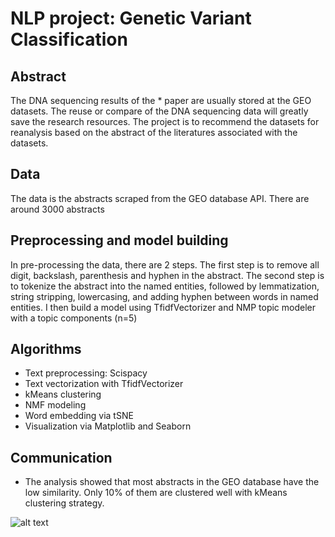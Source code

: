 # NLP project: Genetic Variant Classification

## Abstract

The DNA sequencing results of the * paper are usually stored at the GEO datasets. The reuse or compare of the DNA sequencing data will greatly save the research resources. The project is to recommend the datasets for reanalysis based on the abstract of the literatures associated with the datasets.

## Data

The data is the abstracts scraped from the GEO database API. There are around 3000 abstracts

## Preprocessing and model building

In pre-processing the data, there are 2 steps. The first step is to remove all digit, backslash, parenthesis and hyphen in the abstract. The second step is to tokenize the abstract into the named entities, followed by lemmatization, string stripping, lowercasing, and adding hyphen between words in named entities. I then build a model using TfidfVectorizer and NMP topic modeler with a topic components (n=5)  

## Algorithms

* Text preprocessing: Scispacy
* Text vectorization with TfidfVectorizer
*	kMeans clustering
*	NMF modeling
*	Word embedding via tSNE
*	Visualization via Matplotlib and Seaborn




## Communication
* The analysis showed that most abstracts in the GEO database have the low similarity. Only 10% of them are clustered well with kMeans clustering strategy.

![alt text](https://github.com/chiouNT/NLP/blob/main/Image/tSNE_kMeans.png)
